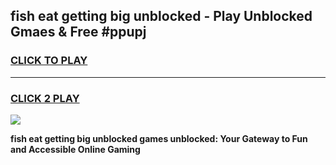 
## fish eat getting big unblocked - Play Unblocked Gmaes & Free #ppupj
<h3>
<a href="https://news.freeplayer.one?title=fish_eat_getting_big_unblocked&ref=24F">CLICK TO PLAY</a></h3>
<hr>

<h3>
<a href="https://news.freeplayer.one?title=fish_eat_getting_big_unblocked&ref=24F">CLICK 2 PLAY</a>
  
</h3>

<a href="https://news.freeplayer.one?title=fish_eat_getting_big_unblocked&ref=24F/"><img src="https://clearcache.store/games.png"></a>


**fish eat getting big unblocked games unblocked: Your Gateway to Fun and Accessible Online Gaming**
